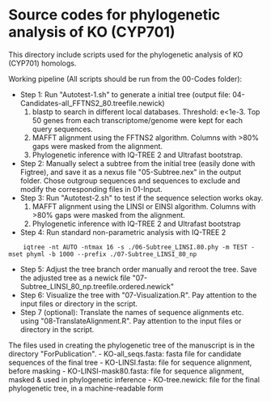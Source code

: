 # Source codes for phylogenetic analysis of KO (CYP701)
This directory include scripts used for the phylogenetic analysis of KO (CYP701) homologs.

Working pipeline (All scripts should be run from the 00-Codes folder):

- Step 1: Run "Autotest-1.sh" to generate a initial tree (output file: 04-Candidates-all_FFTNS2_80.treefile.newick)
	1. blastp to search in different local databases. Threshold: e<1e-3. Top 50 genes from each transcriptome/genome were kept for each query sequences.
	2. MAFFT alignment using the FFTNS2 algorithm. Columns with >80% gaps were masked from the alignment.
	3. Phylogenetic inference with IQ-TREE 2 and Ultrafast bootstrap.
- Step 2: Manually select a subtree from the initial tree (easily done with Figtree), and save it as a nexus file "05-Subtree.nex" in the output folder. Chose outgroup sequences and sequences to exclude and modify the corresponding files in 01-Input.
- Step 3: Run "Autotest-2.sh" to test if the sequence selection works okay.
	1. MAFFT alignment using the LINSI or EINSI algorithm. Columns with >80% gaps were masked from the alignment.
	2. Phylogenetic inference with IQ-TREE 2 and Ultrafast bootstrap
- Step 4: Run standard non-parametric analysis with IQ-TREE 2
```
	iqtree -nt AUTO -ntmax 16 -s ./06-Subtree_LINSI.80.phy -m TEST -mset phyml -b 1000 --prefix ./07-Subtree_LINSI_80_np
```
- Step 5: Adjust the tree branch order manually and reroot the tree. Save the adjusted tree as a newick file "07-Subtree_LINSI_80_np.treefile.ordered.newick"
- Step 6: Visualize the tree with "07-Visualization.R". Pay attention to the input files or directory in the script.
- Step 7 (optional): Translate the names of sequence alignments etc. using "08-TranslateAlignment.R". Pay attention to the input files or directory in the script.


The files used in creating the phylogenetic tree of the manuscript is in the directory "ForPublication".
	- KO-all_seqs.fasta: fasta file for candidate sequences of the final tree
	- KO-LINSI.fasta: file for sequence alignment, before masking
	- KO-LINSI-mask80.fasta: file for sequence alignment, masked & used in phylogenetic inference
	- KO-tree.newick: file for the final phylogenetic tree, in a machine-readable form